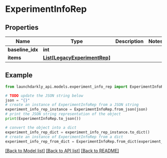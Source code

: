 # ExperimentInfoRep


## Properties

Name | Type | Description | Notes
------------ | ------------- | ------------- | -------------
**baseline_idx** | **int** |  | 
**items** | [**List[LegacyExperimentRep]**](LegacyExperimentRep.md) |  | 

## Example

```python
from launchdarkly_api.models.experiment_info_rep import ExperimentInfoRep

# TODO update the JSON string below
json = "{}"
# create an instance of ExperimentInfoRep from a JSON string
experiment_info_rep_instance = ExperimentInfoRep.from_json(json)
# print the JSON string representation of the object
print(ExperimentInfoRep.to_json())

# convert the object into a dict
experiment_info_rep_dict = experiment_info_rep_instance.to_dict()
# create an instance of ExperimentInfoRep from a dict
experiment_info_rep_from_dict = ExperimentInfoRep.from_dict(experiment_info_rep_dict)
```
[[Back to Model list]](../README.md#documentation-for-models) [[Back to API list]](../README.md#documentation-for-api-endpoints) [[Back to README]](../README.md)



